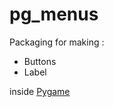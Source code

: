 # pg_menus
 
Packaging for making :
- Buttons
- Label

inside [Pygame](https://pypi.org/search/?q=pygame)
